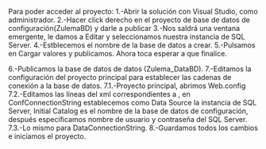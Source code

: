 Para poder acceder al proyecto:
1.-Abrir la solución con Visual Studio, como administrador.
2.-Hacer click derecho en el proyecto de base de datos de configuración(ZulemaBD) y darle a publicar
3.-Nos saldrá una ventana emergente, le damos a Editar y seleccionamos nuestra instancia de SQL Server.
4.-Estblecemos el nombre de la base de datos a crear.
5.-Pulsamos en Cargar valores y publicamos. Ahora toca esperar a que finalice.

6.-Publicamos la base de datos de datos (Zulema_DataBD).
7.-Editamos la configuración del proyecto principal para establecer las cadenas de conexión a la base de datos.
    7.1.-Proyecto principal, abrimos Web.config
    7.2.-Editamos las líneas del xml correspondientes a <connectionStrings>, en ConfConnectionString establecemos como Data Source la instancia de SQL Server, Initial Catalog es el nombre de la base de datos de configuración, después especificamos nombre de usuario y contraseña del SQL Server.
    7.3.-Lo mismo para DataConnectionString.
8.-Guardamos todos los cambios e iniciamos el proyecto.